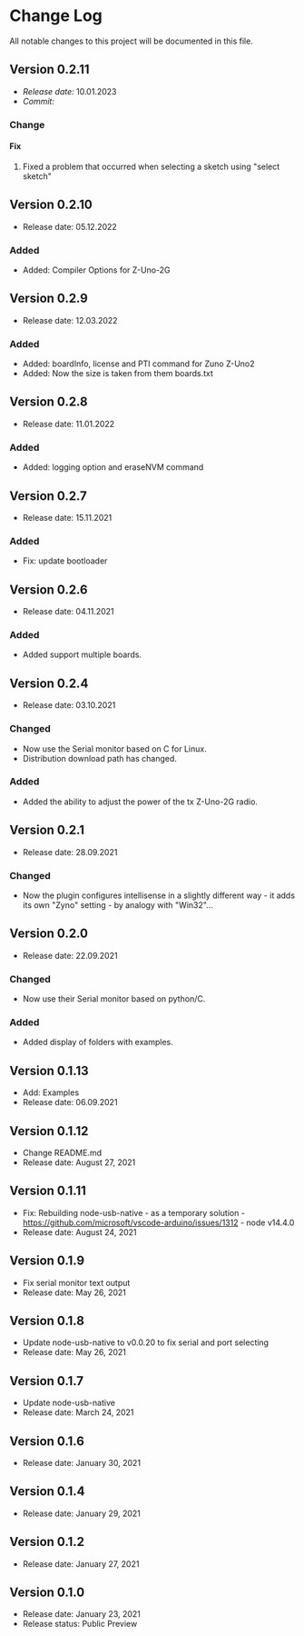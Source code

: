 # Change Log
All notable changes to this project will be documented in this file.


## Version 0.2.11
- *Release date:* 10.01.2023
- *Commit:* 
### Change

#### Fix
1. Fixed a problem that occurred when selecting a sketch using "select sketch"



## Version 0.2.10
- Release date: 05.12.2022

### Added
- Added: Compiler Options for Z-Uno-2G



## Version 0.2.9
- Release date: 12.03.2022

### Added
- Added: boardInfo, license and PTI command for Zuno Z-Uno2
- Added: Now the size is taken from them boards.txt



## Version 0.2.8
- Release date: 11.01.2022

### Added
- Added: logging option and eraseNVM command



## Version 0.2.7
- Release date: 15.11.2021

### Added
- Fix: update bootloader



## Version 0.2.6
- Release date: 04.11.2021

### Added
- Added support multiple boards.



## Version 0.2.4
- Release date: 03.10.2021

### Changed
- Now use the Serial monitor based on C for Linux.
- Distribution download path has changed.

### Added
- Added the ability to adjust the power of the tx Z-Uno-2G radio.



## Version 0.2.1
- Release date: 28.09.2021

### Changed
- Now the plugin configures intellisense in a slightly different way - it adds its own "Zyno" setting - by analogy with "Win32"...



## Version 0.2.0
- Release date: 22.09.2021

### Changed
- Now use their Serial monitor based on python/C.

### Added
- Added display of folders with examples. 



## Version 0.1.13
- Add: Examples
- Release date: 06.09.2021



## Version 0.1.12
- Change README.md
- Release date: August 27, 2021



## Version 0.1.11
- Fix: Rebuilding node-usb-native - as a temporary solution - https://github.com/microsoft/vscode-arduino/issues/1312 - node v14.4.0
- Release date: August 24, 2021



## Version 0.1.9
- Fix serial monitor text output
- Release date: May 26, 2021



## Version 0.1.8
- Update node-usb-native to v0.0.20 to fix serial and port selecting
- Release date: May 26, 2021



## Version 0.1.7
- Update node-usb-native
- Release date: March 24, 2021



## Version 0.1.6
- Release date: January 30, 2021



## Version 0.1.4
- Release date: January 29, 2021



## Version 0.1.2
- Release date: January 27, 2021



## Version 0.1.0

- Release date: January 23, 2021
- Release status: Public Preview
